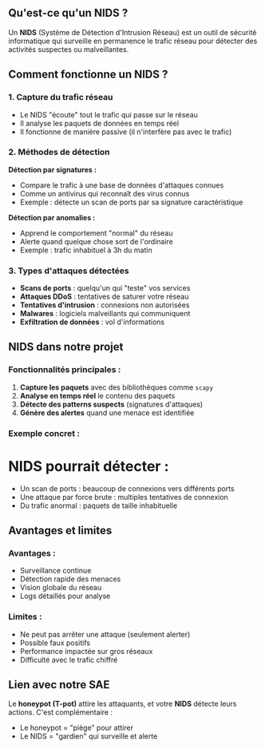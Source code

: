 ## Qu'est-ce qu'un NIDS ?

Un **NIDS** (Système de Détection d'Intrusion Réseau) est un outil de sécurité informatique qui surveille en permanence le trafic réseau pour détecter des activités suspectes ou malveillantes.

## Comment fonctionne un NIDS ?

### 1. **Capture du trafic réseau**
- Le NIDS "écoute" tout le trafic qui passe sur le réseau
- Il analyse les paquets de données en temps réel
- Il fonctionne de manière passive (il n'interfère pas avec le trafic)

### 2. **Méthodes de détection**

**Détection par signatures :**
- Compare le trafic à une base de données d'attaques connues
- Comme un antivirus qui reconnaît des virus connus
- Exemple : détecte un scan de ports par sa signature caractéristique

**Détection par anomalies :**
- Apprend le comportement "normal" du réseau
- Alerte quand quelque chose sort de l'ordinaire
- Exemple : trafic inhabituel à 3h du matin

### 3. **Types d'attaques détectées**

- **Scans de ports** : quelqu'un qui "teste" vos services
- **Attaques DDoS** : tentatives de saturer votre réseau
- **Tentatives d'intrusion** : connexions non autorisées
- **Malwares** : logiciels malveillants qui communiquent
- **Exfiltration de données** : vol d'informations

## NIDS dans notre projet

### **Fonctionnalités principales :**
1. **Capture les paquets** avec des bibliothèques comme `scapy`
2. **Analyse en temps réel** le contenu des paquets
3. **Détecte des patterns suspects** (signatures d'attaques)
4. **Génère des alertes** quand une menace est identifiée

### **Exemple concret :**

#  NIDS pourrait détecter :
- Un scan de ports : beaucoup de connexions vers différents ports
- Une attaque par force brute : multiples tentatives de connexion
- Du trafic anormal : paquets de taille inhabituelle

## Avantages et limites

### **Avantages :**
- Surveillance continue
- Détection rapide des menaces
- Vision globale du réseau
- Logs détaillés pour analyse

### **Limites :**
- Ne peut pas arrêter une attaque (seulement alerter)
- Possible faux positifs
- Performance impactée sur gros réseaux
- Difficulté avec le trafic chiffré

## Lien avec notre SAE

Le **honeypot (T-pot)** attire les attaquants, et votre **NIDS** détecte leurs actions. C'est complémentaire :
- Le honeypot = "piège" pour attirer
- Le NIDS = "gardien" qui surveille et alerte